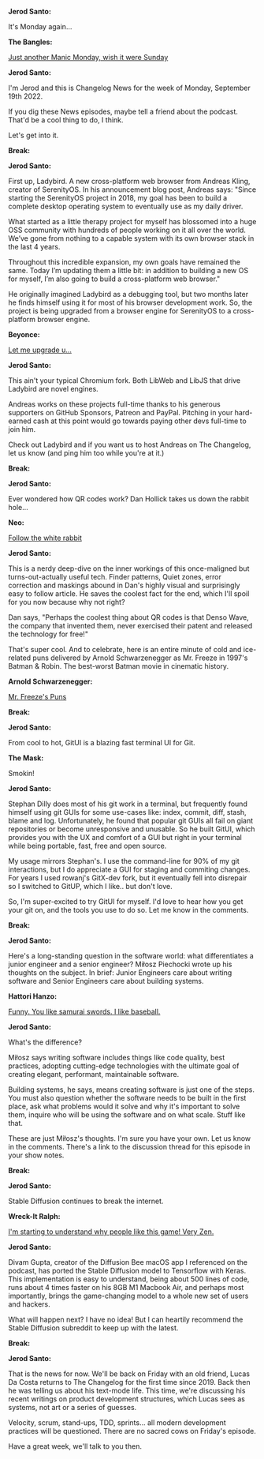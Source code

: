 **Jerod Santo:**

It's Monday again...

**The Bangles:**

[Just another Manic Monday, wish it were Sunday](https://www.youtube.com/watch?v=VshgeeW0NOI)

**Jerod Santo:**

I'm Jerod and this is Changelog News for the week of Monday, September 19th 2022.

If you dig these News episodes, maybe tell a friend about the podcast. That'd be a cool thing to do, I think.

Let's get into it.

**Break:**

**Jerod Santo:**

First up, Ladybird. A new cross-platform web browser from Andreas Kling, creator of SerenityOS. In his announcement blog post, Andreas says: "Since starting the SerenityOS project in 2018, my goal has been to build a complete desktop operating system to eventually use as my daily driver.

What started as a little therapy project for myself has blossomed into a huge OSS community with hundreds of people working on it all over the world. We’ve gone from nothing to a capable system with its own browser stack in the last 4 years.

Throughout this incredible expansion, my own goals have remained the same. Today I’m updating them a little bit: in addition to building a new OS for myself, I’m also going to build a cross-platform web browser."

He originally imagined Ladybird as a debugging tool, but two months later he finds himself using it for most of his browser development work. So, the project is being upgraded from a browser engine for SerenityOS to a cross-platform browser engine.

**Beyonce:**

[Let me upgrade u...](https://www.youtube.com/watch?v=UYQPR-5DK3g)

**Jerod Santo:**

This ain't your typical Chromium fork. Both LibWeb and LibJS that drive Ladybird are novel engines.

Andreas works on these projects full-time thanks to his generous supporters on GitHub Sponsors, Patreon and PayPal. Pitching in your hard-earned cash at this point would go towards paying other devs full-time to join him.

Check out Ladybird and if you want us to host Andreas on The Changelog, let us know (and ping him too while you're at it.)

**Break:**

**Jerod Santo:**

Ever wondered how QR codes work? Dan Hollick takes us down the rabbit hole...

**Neo:**

[Follow the white rabbit](https://www.youtube.com/watch?v=6IDT3MpSCKI)

**Jerod Santo:**

This is a nerdy deep-dive on the inner workings of this once-maligned but turns-out-actually useful tech. Finder patterns, Quiet zones, error correction and maskings abound in Dan's highly visual and surprisingly easy to follow article. He saves the coolest fact for the end, which I'll spoil for you now because why not right?

Dan says, "Perhaps the coolest thing about QR codes is that Denso Wave, the company that invented them, never exercised their patent and released the technology for free!"

That's super cool. And to celebrate, here is an entire minute of cold and ice-related puns delivered by Arnold Schwarzenegger as Mr. Freeze in 1997's Batman & Robin. The best-worst Batman movie in cinematic history.

**Arnold Schwarzenegger:**

[Mr. Freeze's Puns](https://www.youtube.com/watch?v=SRH-Ywpz1_I)

**Break:**

**Jerod Santo:**

From cool to hot, GitUI is a blazing fast terminal UI for Git.

**The Mask:**

Smokin!

**Jerod Santo:**

Stephan Dilly does most of his git work in a terminal, but frequently found himself using git GUIs for some use-cases like: index, commit, diff, stash, blame and log. Unfortunately, he found that popular git GUIs all fail on giant repositories or become unresponsive and unusable. So he built GitUI, which provides you with the UX and comfort of a GUI but right in your terminal while being portable, fast, free and open source.

My usage mirrors Stephan's. I use the command-line for 90% of my git interactions, but I do appreciate a GUI for staging and commiting changes. For years I used rowanj's GitX-dev fork, but it eventually fell into disrepair so I switched to GitUP, which I like.. but don't love.

So, I'm super-excited to try GitUI for myself. I'd love to hear how you get your git on, and the tools you use to do so. Let me know in the comments.

**Break:**

**Jerod Santo:**

Here's a long-standing question in the software world: what differentiates a junior engineer and a senior engineer? Miłosz Piechocki wrote up his thoughts on the subject. In brief: Junior Engineers care about writing software and Senior Engineers care about building systems.

**Hattori Hanzo:**

[Funny. You like samurai swords. I like baseball.](https://www.youtube.com/watch?v=Eb4gdvkOkKA)

**Jerod Santo:**

What's the difference?

Miłosz says writing software includes things like code quality, best practices, adopting cutting-edge technologies with the ultimate goal of creating elegant, performant, maintainable software.

Building systems, he says, means creating software is just one of the steps. You must also question whether the software needs to be built in the first place, ask what problems would it solve and why it's important to solve them, inquire who will be using the software and on what scale. Stuff like that.

These are just Miłosz's thoughts. I'm sure you have your own. Let us know in the comments. There's a link to the discussion thread for this episode in your show notes.

**Break:**

**Jerod Santo:**

Stable Diffusion continues to break the internet.

**Wreck-It Ralph:**

[I'm starting to understand why people like this game! Very Zen.](https://www.youtube.com/watch?v=vhcQOKPxTtI)

**Jerod Santo:**

Divam Gupta, creator of the Diffusion Bee macOS app I referenced on the podcast, has ported the Stable Diffusion model to Tensorflow with Keras. This implementation is easy to understand, being about 500 lines of code, runs about 4 times faster on his 8GB M1 Macbook Air, and perhaps most importantly, brings the game-changing model to a whole new set of users and hackers.

What will happen next? I have no idea! But I can heartily recommend the Stable Diffusion subreddit to keep up with the latest.

**Break:**

**Jerod Santo:**

That is the news for now. We'll be back on Friday with an old friend, Lucas Da Costa returns to The Changelog for the first time since 2019. Back then he was telling us about his text-mode life. This time, we're discussing his recent writings on product development structures, which Lucas sees as systems, not art or a series of guesses.

Velocity, scrum, stand-ups, TDD, sprints... all modern development practices will be questioned. There are no sacred cows on Friday's episode.

Have a great week, we'll talk to you then.

